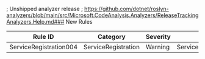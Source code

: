 ﻿; Unshipped analyzer release
; https://github.com/dotnet/roslyn-analyzers/blob/main/src/Microsoft.CodeAnalysis.Analyzers/ReleaseTrackingAnalyzers.Help.md### New Rules

Rule ID | Category | Severity | Notes
--------|----------|----------|-------
ServiceRegistration004 | ServiceRegistration | Warning | ServiceProviderAttributeAnalyzer